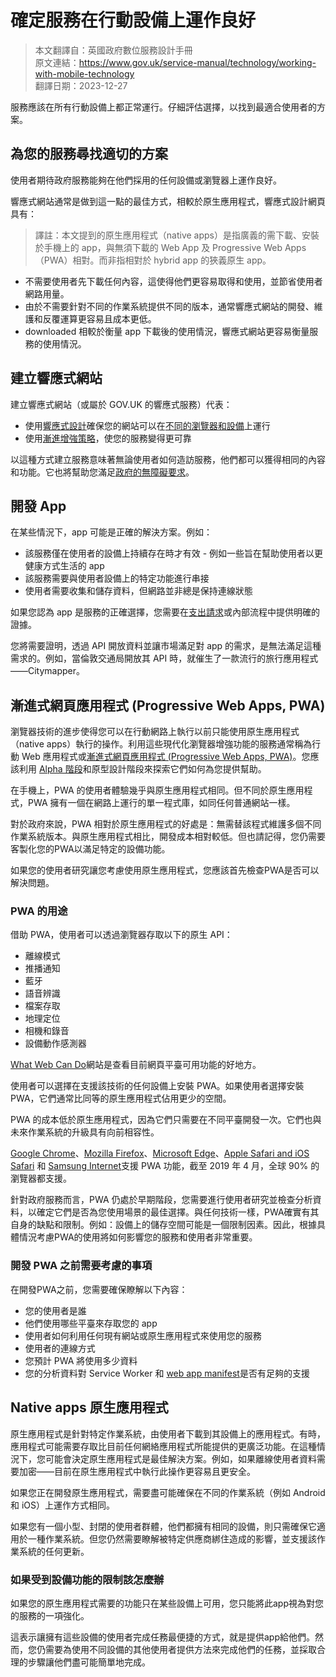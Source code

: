 # 確定服務在行動設備上運作良好

> 本文翻譯自：英國政府數位服務設計手冊  
> 原文連結：https://www.gov.uk/service-manual/technology/working-with-mobile-technology  
> 翻譯日期：2023-12-27  

服務應該在所有行動設備上都正常運行。仔細評估選擇，以找到最適合使用者的方案。

## 為您的服務尋找適切的方案

使用者期待政府服務能夠在他們採用的任何設備或瀏覽器上運作良好。

響應式網站通常是做到這一點的最佳方式，相較於原生應用程式，響應式設計網頁具有：

> 譯註：本文提到的原生應用程式（native apps）是指廣義的需下載、安裝於手機上的 app，與無須下載的 Web App 及 Progressive Web Apps（PWA）相對。而非指相對於 hybrid app 的狹義原生 app。

- 不需要使用者先下載任何內容，這使得他們更容易取得和使用，並節省使用者網路用量。
- 由於不需要針對不同的作業系統提供不同的版本，通常響應式網站的開發、維護和反覆運算更容易且成本更低。
- downloaded 相較於衡量 app 下載後的使用情況，響應式網站更容易衡量服務的使用情況。

## 建立響應式網站

建立響應式網站（或屬於 GOV.UK 的響應式服務）代表：

- 使用[響應式設計](https://alistapart.com/article/responsive-web-design)確保您的網站可以在[不同的瀏覽器和設備](./design-for-different-browsers-and-devices.md)上運行
- 使用[漸進增強策略](./using-progressive-enhancement.md)，使您的服務變得更可靠

以這種方式建立服務意味著無論使用者如何造訪服務，他們都可以獲得相同的內容和功能。它也將幫助您滿足[政府的無障礙要求](./making-your-service-accessible-an-introduction.md#滿足政府無障礙要求)。

## 開發 App

在某些情況下，app 可能是正確的解決方案。例如：

- 該服務僅在使用者的設備上持續存在時才有效 - 例如一些旨在幫助使用者以更健康方式生活的 app
- 該服務需要與使用者設備上的特定功能進行串接
- 使用者需要收集和儲存資料，但網路並非總是保持連線狀態

如果您認為 app 是服務的正確選擇，您需要在[支出請求](../appendix/spend-controls-check.md)或內部流程中提供明確的證據。

您將需要證明，透過 API 開放資料並讓市場滿足對 app 的需求，是無法滿足這種需求的。例如，當倫敦交通局開放其 API 時，就催生了一款流行的旅行應用程式——Citymapper。

## 漸進式網頁應用程式 (Progressive Web Apps, PWA)

瀏覽器技術的進步使得您可以在行動網路上執行以前只能使用原生應用程式（native apps）執行的操作。利用這些現代化瀏覽器增強功能的服務通常稱為行動 Web 應用程式或[漸進式網頁應用程式 (Progressive Web Apps, PWA)](../appendix/progressive-web-apps-bring-us-new-mobile-opportunities.md)。您應該利用 [Alpha 階段](../appendix/how-the-alpha-phase-works.md)和原型設計階段來探索它們如何為您提供幫助。

在手機上，PWA 的使用者體驗幾乎與原生應用程式相同。但不同於原生應用程式，PWA 擁有一個在網路上運行的單一程式庫，如同任何普通網站一樣。

對於政府來說，PWA 相對於原生應用程式的好處是：無需替該程式維護多個不同作業系統版本。與原生應用程式相比，開發成本相對較低。但也請記得，您仍需要客製化您的PWA以滿足特定的設備功能。

如果您的使用者研究讓您考慮使用原生應用程式，您應該首先檢查PWA是否可以解決問題。

### PWA 的用途

借助 PWA，使用者可以透過瀏覽器存取以下的原生 API：

- 離線模式
- 推播通知
- 藍牙
- 語音辨識
- 檔案存取
- 地理定位
- 相機和錄音
- 設備動作感測器

[What Web Can Do](https://whatwebcando.today/)網站是查看目前網頁平臺可用功能的好地方。

使用者可以選擇在支援該技術的任何設備上安裝 PWA。如果使用者選擇安裝 PWA，它們通常比同等的原生應用程式佔用更少的空間。

PWA 的成本低於原生應用程式，因為它們只需要在不同平臺開發一次。它們也與未來作業系統的升級具有向前相容性。

[Google Chrome](https://developers.google.com/web/progressive-web-apps/)、[Mozilla Firefox](https://developer.mozilla.org/en-US/docs/Web/Progressive_web_apps)、[Microsoft Edge](https://blogs.windows.com/msedgedev/2018/02/06/welcoming-progressive-web-apps-edge-windows-10/)、[Apple Safari and iOS Safari](https://developer.apple.com/library/archive/releasenotes/General/WhatsNewInSafari/Articles/Safari_11_1.html#//apple_ref/doc/uid/TP40014305-CH14-SW1) 和 [Samsung Internet](https://developer.samsung.com/internet/android/releases)支援 PWA 功能，截至 2019 年 4 月，全球 90% 的瀏覽器都支援。

針對政府服務而言，PWA 仍處於早期階段，您需要進行使用者研究並檢查分析資料，以確定它們是否為您使用場景的最佳選擇。與任何技術一樣，PWA確實有其自身的缺點和限制。例如：設備上的儲存空間可能是一個限制因素。因此，根據具體情況考慮PWA的使用將如何影響您的服務和使用者非常重要。

### 開發 PWA 之前需要考慮的事項

在開發PWA之前，您需要確保瞭解以下內容：

- 您的使用者是誰
- 他們使用哪些平臺來存取您的 app
- 使用者如何利用任何現有網站或原生應用程式來使用您的服務
- 使用者的連線方式
- 您預計 PWA 將使用多少資料
- 您的分析資料對 Service Worker 和 [web app manifest](https://caniuse.com/#feat=web-app-manifest)是否有足夠的支援

## Native apps 原生應用程式

原生應用程式是針對特定作業系統，由使用者下載到其設備上的應用程式。有時，應用程式可能需要存取比目前任何網絡應用程式所能提供的更廣泛功能。在這種情況下，您可能會決定原生應用程式是最佳解決方案。例如，如果離線使用者資料需要加密——目前在原生應用程式中執行此操作更容易且更安全。

如果您正在開發原生應用程式，需要盡可能確保在不同的作業系統（例如 Android 和 iOS）上運作方式相同。

如果您有一個小型、封閉的使用者群體，他們都擁有相同的設備，則只需確保它適用於一種作業系統。但您仍然需要瞭解被特定供應商綁住造成的影響，並支援該作業系統的任何更新。

### 如果受到設備功能的限制該怎麼辦

如果您的原生應用程式需要的功能只在某些設備上可用，您只能將此app視為對您的服務的一項強化。

這表示讓擁有這些設備的使用者完成任務最便捷的方式，就是提供app給他們。然而，您仍需要為使用不同設備的其他使用者提供方法來完成他們的任務，並採取合理的步驟讓他們盡可能簡單地完成。
